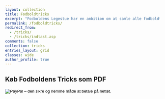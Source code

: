 ```yaml
---
layout: collection
title: Fodboldtricks
excerpt: "Fodboldens Legestue har en ambition om at samle alle fodboldtricks i verden."
permalink: /fodboldtricks/
redirect_from:
  - /tricks/
  - /tricks/indtast.asp
comments: false
collection: tricks
entries_layout: grid
classes: wide
author_profile: true
---
```


## Køb Fodboldens Tricks som PDF

<form action="https://www.paypal.com/cgi-bin/webscr" method="post" target="_top">
<input type="hidden" name="cmd" value="_s-xclick">
<input type="hidden" name="hosted_button_id" value="MP55TM3U696BW">
<input type="image" src="https://www.paypalobjects.com/da_DK/DK/i/btn/btn_buynowCC_LG.gif" border="0" name="submit" alt="PayPal – den sikre og nemme måde at betale på nettet.">
<img alt="" border="0" src="https://www.paypalobjects.com/da_DK/i/scr/pixel.gif" width="1" height="1">
</form>
